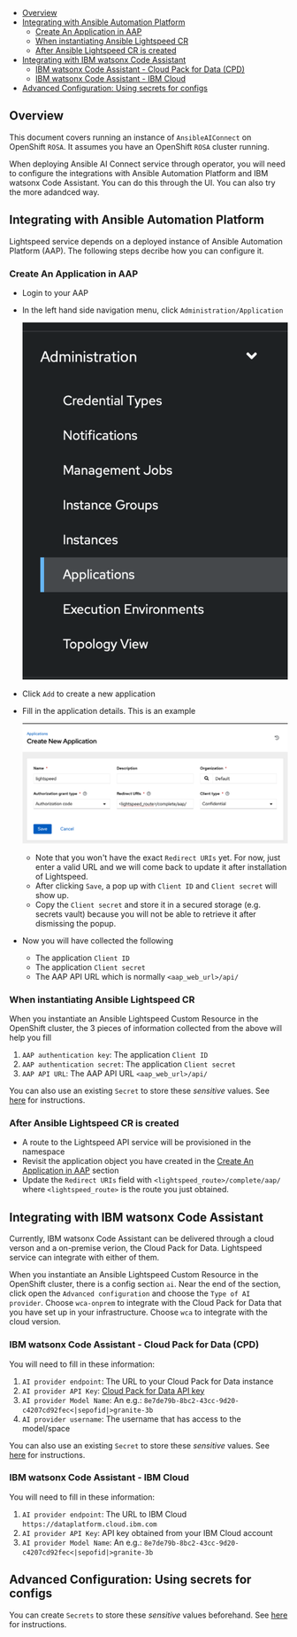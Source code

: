 - [Overview](#overview)
- [Integrating with Ansible Automation Platform](#integrating-with-ansible-automation-platform)
  - [Create An Application in AAP](#create-an-application-in-aap)
  - [When instantiating Ansible Lightspeed CR](#when-instantiating-ansible-lightspeed-cr)
  - [After Ansible Lightspeed CR is created](#after-ansible-lightspeed-cr-is-created)
- [Integrating with IBM watsonx Code Assistant](#integrating-with-ibm-watsonx-code-assistant)
  - [IBM watsonx Code Assistant - Cloud Pack for Data (CPD)](#ibm-watsonx-code-assistant---cloud-pack-for-data-cpd)
  - [IBM watsonx Code Assistant - IBM Cloud](#ibm-watsonx-code-assistant---ibm-cloud)
- [Advanced Configuration: Using secrets for configs](#advanced-configuration-using-secrets-for-configs)

## Overview

 This document covers running an instance of `AnsibleAIConnect` on OpenShift `ROSA`. It assumes you have an OpenShift `ROSA` cluster running.

When deploying Ansible AI Connect service through operator, you will need to configure the integrations with Ansible Automation Platform and IBM watsonx Code Assistant. You can do this through the UI.  You can also try the more adandced way.

## Integrating with Ansible Automation Platform

Lightspeed service depends on a deployed instance of Ansible Automation Platform (AAP).  The following steps decribe how you can configure it.

### Create An Application in AAP

* Login to your AAP
* In the left hand side navigation menu, click `Administration/Application`

  ![Administration/Application](images/aap-applications.png)
  
* Click `Add` to create a new application
* Fill in the application details. This is an example
  
  ![an example](images/aap-create-application.png)
  * Note that you won't have the exact `Redirect URIs` yet. For now, just enter a valid URL and we will come back to update it after installation of Lightspeed.
  * After clicking `Save`, a pop up with `Client ID` and `Client secret` will show up.
  * Copy the `Client secret` and store it in a secured storage (e.g. secrets vault) because you will not be able to retrieve it after dismissing the popup.
* Now you will have collected the following
  * The application `Client ID` 
  * The application `Client secret` 
  * The AAP API URL which is normally `<aap_web_url>/api/`


### When instantiating Ansible Lightspeed CR

When you instantiate an Ansible Lightspeed Custom Resource in the OpenShift cluster, the 3 pieces of information collected from the above will help you fill
1. `AAP authentication key`: The application `Client ID`
2. `AAP authentication secret`: The application `Client secret`
3. `AAP API URL`: The AAP API URL `<aap_web_url>/api/`

You can also use an existing `Secret` to store these _sensitive_ values. See [here](using-external-configuration-secrets.md#authentication-secret) for instructions.

### After Ansible Lightspeed CR is created

* A route to the Lightspeed API service will be provisioned in the namespace
* Revisit the application object you have created in the [Create An Application in AAP](create-an-application-in-aap) section
* Update the `Redirect URIs` field with `<lightspeed_route>/complete/aap/` where `<lightspeed_route>` is the route you just obtained.

## Integrating with IBM watsonx Code Assistant

Currently, IBM watsonx Code Assistant can be delivered through a cloud verson and a on-premise verion, the Cloud Pack for Data.  Lightspeed service can integrate with either of them.

When you instantiate an Ansible Lightspeed Custom Resource in the OpenShift cluster, there is a config section `ai`.  Near the end of the section, click open the `Advanced configuration` and choose the `Type of AI provider`.  Choose `wca-onprem` to integrate with the Cloud Pack for Data that you have set up in your infrastructure.  Choose `wca` to integrate with the cloud version.


### IBM watsonx Code Assistant - Cloud Pack for Data (CPD)

You will need to fill in these information:

1. `AI provider endpoint`: The URL to your Cloud Pack for Data instance 
2. `AI provider API Key`: [Cloud Pack for Data API key](https://www.ibm.com/docs/en/cloud-paks/cp-data/4.8.x?topic=steps-generating-api-keys) 
3. `AI provider Model Name`: An e.g.: `8e7de79b-8bc2-43cc-9d20-c4207cd92fec<|sepofid|>granite-3b`
4. `AI provider username`: The username that has access to the model/space

You can also use an existing `Secret` to store these _sensitive_ values. See [here](using-external-configuration-secrets.md#model-service-secret) for instructions.

### IBM watsonx Code Assistant - IBM Cloud

You will need to fill in these information:

1. `AI provider endpoint`: The URL to IBM Cloud `https://dataplatform.cloud.ibm.com`
2. `AI provider API Key`: API key obtained from your IBM Cloud account
3. `AI provider Model Name`: An e.g.: `8e7de79b-8bc2-43cc-9d20-c4207cd92fec<|sepofid|>granite-3b`

## Advanced Configuration: Using secrets for configs

You can create `Secrets` to store these _sensitive_ values beforehand. See [here](using-external-configuration-secrets.md#model-service-secret) for instructions.
